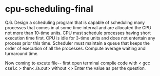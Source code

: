 # cpu-scheduling-final

Q.6. Design a scheduling program that is capable of scheduling many processes that comes in at some time interval and are allocated the CPU not more than 10-time units. CPU must schedule processes having short execution time first. CPU is idle for 3-time units and does not entertain any process prior this time. Scheduler must maintain a queue that keeps the order of execution of all the processes. Compute average waiting and turnaround time.


Now coming to excute file-- first open terminal complie code with < gcc cse1.c >
then<./a.out> without <> Enter the value as per the question.
